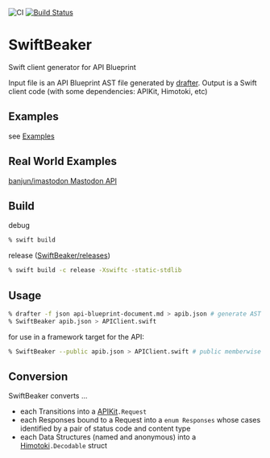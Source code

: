 ![CI](https://github.com/banjun/SwiftBeaker/workflows/CI/badge.svg)
[![Build Status](https://app.bitrise.io/app/9ad8bb7ebc1fcbad/status.svg?token=6YtIRLZAuCDIi5bkYjXqXg)](https://app.bitrise.io/app/9ad8bb7ebc1fcbad)

SwiftBeaker
===========

Swift client generator for API Blueprint

Input file is an API Blueprint AST file generated by [drafter](https://github.com/apiaryio/drafter).
Output is a Swift client code (with some dependencies: APIKit, Himotoki, etc)

## Examples

see [Examples](./Examples)

## Real World Examples

[banjun/imastodon Mastodon API](https://github.com/banjun/imastodon/blob/m%40ster/API/Mastodon.swift)

## Build

debug

```sh
% swift build
```

release ([SwiftBeaker/releases](https://github.com/banjun/SwiftBeaker/releases))

```sh
% swift build -c release -Xswiftc -static-stdlib
```

## Usage

```sh
% drafter -f json api-blueprint-document.md > apib.json # generate AST using drafter
% SwiftBeaker apib.json > APIClient.swift
```

for use in a framework target for the API:

```sh
% SwiftBeaker --public apib.json > APIClient.swift # public memberwise init & public members
```

## Conversion

SwiftBeaker converts ...

* each Transitions into a [APIKit](https://github.com/ishkawa/APIKit)`.Request`
* each Responses bound to a Request into a `enum Responses` whose cases identified by a pair of status code and content type
* each Data Structures (named and anonymous) into a [Himotoki](https://github.com/ikesyo/Himotoki)`.Decodable` struct

